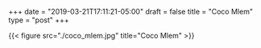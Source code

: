 +++
date = "2019-03-21T17:11:21-05:00"
draft = false
title = "Coco Mlem"
type = "post"
+++

{{< figure src="./coco_mlem.jpg" title="Coco Mlem" >}}